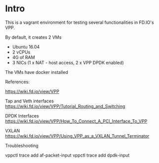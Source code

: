 # Intro

This is a vagrant environment for testing several functionalities in FD.IO's VPP.

By default, it creates 2 VMs
- Ubuntu 16.04
- 2 vCPUs
- 4G of RAM
- 3 NICs (1 x NAT - host access, 2 x VPP DPDK enabled)

The VMs have docker installed

References:

https://wiki.fd.io/view/VPP

Tap and Veth interfaces
https://wiki.fd.io/view/VPP/Tutorial_Routing_and_Switching

DPDK Interfaces
https://wiki.fd.io/view/VPP/How_To_Connect_A_PCI_Interface_To_VPP

VXLAN
https://wiki.fd.io/view/VPP/Using_VPP_as_a_VXLAN_Tunnel_Terminator

Troubleshooting

vppctl trace add af-packet-input
vppctl trace add dpdk-input 

